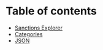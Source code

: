 # Table of contents

* [Sanctions Explorer](README.md)
* [Categories](categories.md)
* [JSON](json.md)
